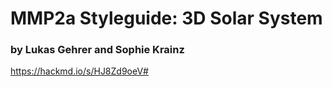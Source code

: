 # MMP2a Styleguide: 3D Solar System
### by Lukas Gehrer and Sophie Krainz

https://hackmd.io/s/HJ8Zd9oeV#
